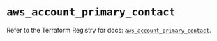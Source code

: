 # `aws_account_primary_contact`

Refer to the Terraform Registry for docs: [`aws_account_primary_contact`](https://registry.terraform.io/providers/hashicorp/aws/5.44.0/docs/resources/account_primary_contact).

